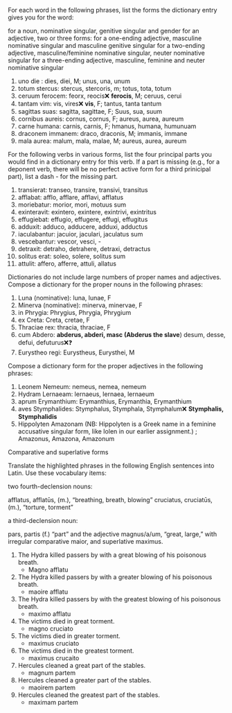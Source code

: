 For each word in the following phrases, list the forms the dictionary entry gives you for the word:

for a noun, nominative singular, genitive singular and gender
for an adjective, two or three forms:
for a one-ending adjective, masculine nominative singular and masculine genitive singular
for a two-ending adjective, masculine/feminine nominative singular, neuter nominative singular
for a three-ending adjective, masculine, feminine and neuter nominative singular

1. uno die : dies, diei, M; unus, una, unum
3. totum stercus: stercus, stercoris, m; totus, tota, totum
4. ceruum ferocem: feorx, reocis❌ **ferocis**, M; ceruus, cerui
5. tantam vim: vis, vires❌ **vis**, F; tantus, tanta tantum
6. sagittas suas: sagitta, sagittae, F; Suus, sua, suum
7. cornibus aureis: cornus, cornus, F; aureus, aurea, aureum
8. carne humana: carnis, carnis, F; hmanus, humana, humunuam
9. draconem immanem: draco, draconis, M; immanis, immane
10. mala aurea: malum, mala, malae, M; aureus, aurea, aureum

For the following verbs in various forms, list the four principal parts you would find in a dictionary entry for this verb. If a part is missing (e.g., for a deponent verb, there will be no perfect active form for a third prinicipal part), list a dash - for the missing part.

1. transierat: transeo, transire, transivi, transitus
2. afflabat: afflo, afflare, afflavi, afflatus
3. moriebatur: morior, mori, motuus sum
4. exinteravit: exintero, exintere, exintrivi, exintritus 
5. effugiebat: effugio, effugere, effugi, effugitus
6. adduxit: adduco, adducere, adduxi, adductus
7. iaculabantur: jacuior, jaculari, jaculatus sum
8. vescebantur: vescor, vesci, -
9. detraxit: detraho, detrahere, detraxi, detractus
10. solitus erat: soleo, solere, solitus sum
11. attulit: affero, afferre, attuli, allatus

Dictionaries do not include large numbers of proper names and adjectives. Compose a dictionary for the proper nouns in the following phrases:

1. Luna (nominative): luna, lunae, F
2. Minerva (nominative): minerva, minervae, F
3. in Phrygia: Phrygius, Phrygia, Phrygium
4. ex Creta: Creta, cretae, F
5. Thraciae rex: thracia, thraciae, F
6. cum Abdero: **abderus, abderi, masc (Abderus the slave**) desum, desse, defui, defuturus❌❓ 
7. Eurystheo regi: Eurystheus, Eurysthei, M

Compose a dictionary form for the proper adjectives in the following phrases:

1. Leonem Nemeum: nemeus, nemea, nemeum
2. Hydram Lernaeam: lernaeus, lernaea, lernaeum
3. aprum Erymanthium: Erymanthius, Erymanthia, Erymanthium
4. aves Stymphalides: Stymphalus, Stymphala, Stymphalum❌ **Stymphalis, Stymphalidis**
5. Hippolyten Amazonam (NB: Hippolyten is a Greek name in a feminine accusative singular form, like Iolen in our earlier assignment.) ; Amazonus, Amazona, Amazonum

Comparative and superlative forms

Translate the highlighted phrases in the following English sentences into Latin. Use these vocabulary items:

two fourth-declension nouns:

afflatus, afflatūs, (m.), “breathing, breath, blowing”
cruciatus, cruciatūs, (m.), “torture, torment”

a third-declension noun:

pars, partis (f.) “part”
and the adjective magnus/a/um, “great, large,” with irregular comparative maior, and superlative maximus.

1. The Hydra killed passers by with a great blowing of his poisonous breath.
    - Magno afflatu
2. The Hydra killed passers by with a greater blowing of his poisonous breath.
    - maoire afflatu
3. The Hydra killed passers by with the greatest blowing of his poisonous breath.
    - maximo afflatu
4. The victims died in great torment.
    - magno cruciato 
5. The victims died in greater torment.
    - maximus cruciato
6. The victims died in the greatest torment.
    - maximus crucaito
7. Hercules cleaned a great part of the stables.
    - magnum partem  
8. Hercules cleaned a greater part of the stables.
    - maoirem partem  
9. Hercules cleaned the greatest part of the stables.
    - maximam partem 
